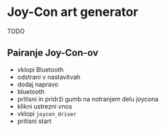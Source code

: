 # Joy-Con art generator

TODO

## Pairanje Joy-Con-ov

- vklopi Bluetooth
- odstrani v nastavitvah
- dodaj napravo
- bluetooth
- pritisni in pridrži gumb na notranjem delu joycona
- klikni ustrezni vnos
- vklopi `joycon_driver`
- pritisni start

